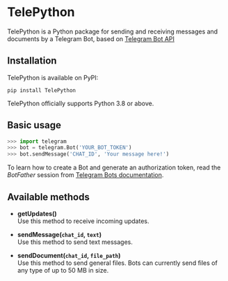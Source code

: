 # TelePython

TelePython is a Python package for sending and receiving messages and documents by a Telegram Bot, based on [Telegram Bot API](https://core.telegram.org/bots/api)

## Installation

TelePython is available on PyPI:
```
pip install TelePython
```
TelePython officially supports Python 3.8 or above.

## Basic usage

```python
>>> import telegram
>>> bot = telegram.Bot('YOUR_BOT_TOKEN')
>>> bot.sendMessage('CHAT_ID', 'Your message here!')
```

To learn how to create a Bot and generate an authorization token, read the *BotFather* session from [Telegram Bots documentation](https://core.telegram.org/bots#6-botfather).

## Available methods

- **getUpdates()**\
Use this method to receive incoming updates.

- **sendMessage(`chat_id`, `text`)**\
Use this method to send text messages.

- **sendDocument(`chat_id`, `file_path`)**\
Use this method to send general files. Bots can currently send files of any type of up to 50 MB in size.

